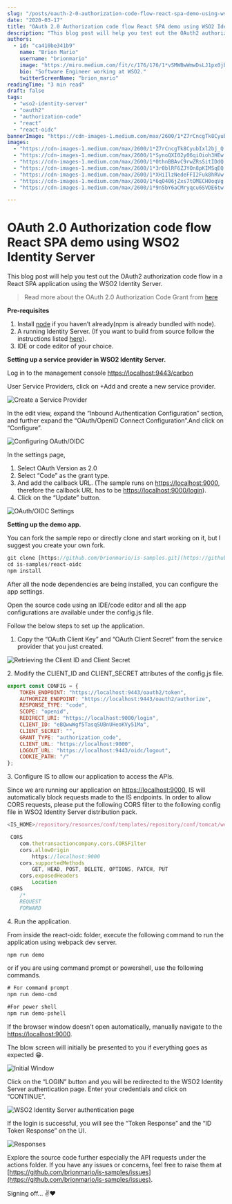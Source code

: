 ```yaml
---
slug: "/posts/oauth-2-0-authorization-code-flow-react-spa-demo-using-wso2-identity-server/"
date: "2020-03-17"
title: "OAuth 2.0 Authorization code flow React SPA demo using WSO2 Identity Server"
description: "This blog post will help you test out the OAuth2 authorization code flow in a React SPA application using the WSO2 Identity Server. In the edit view, expand the “Inbound Authentication Configuration”…"
authors:
  - id: "ca410be341b9"
    name: "Brion Mario"
    username: "brionmario"
    image: "https://miro.medium.com/fit/c/176/176/1*vSMWBwWmwDsLJ1px0jb07g.jpeg"
    bio: "Software Engineer working at WSO2."
    twitterScreenName: "brion_mario"
readingTime: "3 min read"
draft: false
tags:
  - "wso2-identity-server"
  - "oauth2"
  - "authorization-code"
  - "react"
  - "react-oidc"
bannerImage: "https://cdn-images-1.medium.com/max/2600/1*Z7rCncgTk8CyubIxl2bj_Q.png"
images:
  - "https://cdn-images-1.medium.com/max/2600/1*Z7rCncgTk8CyubIxl2bj_Q.png"
  - "https://cdn-images-1.medium.com/max/2600/1*SynoQXI02y06qiOioh3HEw.png"
  - "https://cdn-images-1.medium.com/max/2600/1*0thnBBAvC9rwZRsSitIDdQ.png"
  - "https://cdn-images-1.medium.com/max/2600/1*3r0blRF6ZJYOn8pKIMSqEQ.png"
  - "https://cdn-images-1.medium.com/max/2600/1*XHiIlzNedeFFI2Fuk8hRVw.png"
  - "https://cdn-images-1.medium.com/max/2600/1*6qO406jZxs7tOMECH0oqVg.png"
  - "https://cdn-images-1.medium.com/max/2600/1*9n5bY6aCMryqcu6SVDE6tw.png"

---
```


# OAuth 2.0 Authorization code flow React SPA demo using WSO2 Identity Server

This blog post will help you test out the OAuth2 authorization code flow in a React SPA application using the WSO2 Identity Server.

> Read more about the OAuth 2.0 Authorization Code Grant from [here](https://is.docs.wso2.com/en/latest/learn/authorization-code-grant/)

**Pre-requisites**

1.  Install [node](https://nodejs.org/en/download/) if you haven’t already(npm is already bundled with node).
2.  A running Identity Server. (If you want to build from source follow the instructions listed [here](https://github.com/wso2/product-is)).
3.  IDE or code editor of your choice.

**Setting up a service provider in WSO2 Identity Server.**

Log in to the management console [https://localhost:9443/carbon](https://localhost:9443/carbon)

User Service Providers, click on +Add and create a new service provider.

![Create a Service Provider](https://cdn-images-1.medium.com/max/800/1*Z7rCncgTk8CyubIxl2bj_Q.png)

In the edit view, expand the “Inbound Authentication Configuration” section, and further expand the “OAuth/OpenID Connect Configuration”.And click on “Configure”.

![Configuring OAuth/OIDC](https://cdn-images-1.medium.com/max/800/1*SynoQXI02y06qiOioh3HEw.png)

In the settings page,

1.  Select OAuth Version as 2.0
2.  Select “Code” as the grant type.
3.  And add the callback URL. (The sample runs on [https://localhost:9000](https://localhost:9000), therefore the callback URL has to be [https://localhost:9000/login](https://localhost:9000/login)).
4.  Click on the “Update” button.

![OAuth/OIDC Settings](https://cdn-images-1.medium.com/max/800/1*0thnBBAvC9rwZRsSitIDdQ.png)

**Setting up the demo app.**

You can fork the sample repo or directly clone and start working on it, but I suggest you create your own fork.

```js
git clone [https://github.com/brionmario/is-samples.git](https://github.com/brionmario/is-samples.git)  
cd is-samples/react-oidc  
npm install
```

After all the node dependencies are being installed, you can configure the app settings.

Open the source code using an IDE/code editor and all the app configurations are available under the config.js file.

Follow the below steps to set up the application.

1.  Copy the “OAuth Client Key” and “OAuth Client Secret” from the service provider that you just created.

![Retrieving the Client ID and Client Secret](https://cdn-images-1.medium.com/max/800/1*3r0blRF6ZJYOn8pKIMSqEQ.png)

2\. Modify the CLIENT\_ID and CLIENT\_SECRET attributes of the config.js file.

```js
export const CONFIG = {
    TOKEN_ENDPOINT: "https://localhost:9443/oauth2/token",
    AUTHORIZE_ENDPOINT: "https://localhost:9443/oauth2/authorize",
    RESPONSE_TYPE: "code",
    SCOPE: "openid",
    REDIRECT_URI: "https://localhost:9000/login",
    CLIENT_ID: "eBQwwWgf5TasqSUBnUHeoKVy51Ma",
    CLIENT_SECRET: "",
    GRANT_TYPE: "authorization_code",
    CLIENT_URL: "https://localhost:9000",
    LOGOUT_URL: "https://localhost:9443/oidc/logout",
    COOKIE_PATH: "/"
}; 
```

3\. Configure IS to allow our application to access the APIs.

Since we are running our application on [https://localhost:9000](https://localhost:9000), IS will automatically block requests made to the IS endpoints. In order to allow CORS requests, please put the following CORS filter to the following config file in WSO2 Identity Server distribution pack.

```js
<IS_HOME>/repository/resources/conf/templates/repository/conf/tomcat/web.xml.j2
```
```js
 CORS
    com.thetransactioncompany.cors.CORSFilter
    cors.allowOrigin
        https://localhost:9000 
    cors.supportedMethods
        GET, HEAD, POST, DELETE, OPTIONS, PATCH, PUT 
    cors.exposedHeaders
        Location 
 CORS
    /*
    REQUEST
    FORWARD 
```

4\. Run the application.

From inside the react-oidc folder, execute the following command to run the application using webpack dev server.

```js
npm run demo
```

or if you are using command prompt or powershell, use the following commands.

```js
# For command prompt  
npm run demo-cmd
```
```js
#For power shell  
npm run demo-pshell
```

If the browser window doesn’t open automatically, manually navigate to the [https://localhost:9000](https://localhost:9000).

The blow screen will initially be presented to you if everything goes as expected 😁.

![Initial Window](https://cdn-images-1.medium.com/max/800/1*XHiIlzNedeFFI2Fuk8hRVw.png)

Click on the “LOGIN” button and you will be redirected to the WSO2 Identity Server authentication page. Enter your credentials and click on “CONTINUE”.

![WSO2 Identity Server authentication page](https://cdn-images-1.medium.com/max/800/1*6qO406jZxs7tOMECH0oqVg.png)

If the login is successful, you will see the “Token Response” and the “ID Token Response” on the UI.

![Responses](https://cdn-images-1.medium.com/max/800/1*9n5bY6aCMryqcu6SVDE6tw.png)

Explore the source code further especially the API requests under the actions folder. If you have any issues or concerns, feel free to raise them at [https://github.com/brionmario/is-samples/issues](https://github.com/brionmario/is-samples/issues).

Signing off… ✌️❤️
